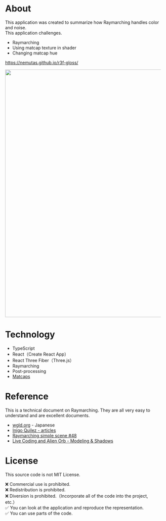 # About
This application was created to summarize how Raymarching handles color and noise.<br>
This application challenges.

- Raymarching
- Using matcap texture in shader
- Changing matcap hue

https://nemutas.github.io/r3f-gloss/

<img src="https://user-images.githubusercontent.com/46724121/159117000-f174e7e6-2e5d-4655-bab7-99c185233b44.png" width="800" />

# Technology

- TypeScript
- React（Create React App）
- React Three Fiber（Three.js）
- Raymarching
- Post-processing
- [Matcaps](https://github.com/nidorx/matcaps)

# Reference
This is a technical document on Raymarching. They are all very easy to understand and are excellent documents.

* [wgld.org](https://wgld.org/d/glsl/g008.html) - Japanese
* [Inigo Quilez - articles](https://www.iquilezles.org/www/index.htm)
* [Raymarching simple scene #48](https://www.youtube.com/watch?v=q2WcGi3Cr9w&t=6s)
* [Live Coding and Alien Orb - Modeling & Shadows](https://www.youtube.com/watch?v=b0AayhCO7s8&t=416s)

# License

This source code is not MIT License.

❌ Commercial use is prohibited.<br>
❌ Redistribution is prohibited.<br>
❌ Diversion is prohibited.（Incorporate all of the code into the project, etc.）<br>
✅ You can look at the application and reproduce the representation.<br>
✅ You can use parts of the code.

